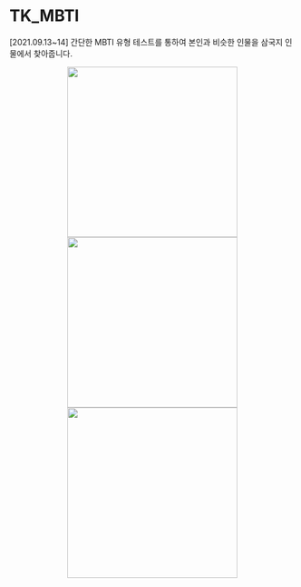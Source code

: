 # TK_MBTI


[2021.09.13~14]
간단한 MBTI 유형 테스트를 통하여 본인과 비슷한 인물을 삼국지 인물에서 찾아줍니다.

<p align = " center " >
<img src = "https://user-images.githubusercontent.com/55087027/138050184-3dc87625-c665-4781-a60e-08808cff0cc3.png" width="300"/>
<img src = "https://user-images.githubusercontent.com/55087027/138050255-538b20d4-646b-4f3b-84ad-f6ab930d81f4.png" width="300"/>
<img src = "https://user-images.githubusercontent.com/55087027/138050312-d3cd59b8-fb7d-41c4-bf77-57f0dff847a2.png" width="300"/>
</p>
